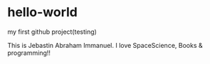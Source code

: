 # hello-world
my first github project(testing)

This is Jebastin Abraham Immanuel. I love SpaceScience, Books & programming!!
